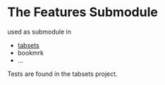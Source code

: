 # The Features Submodule

used as submodule in

* [tabsets](https://tabsets.net)
* bookmrk
* ...

Tests are found in the tabsets project.
